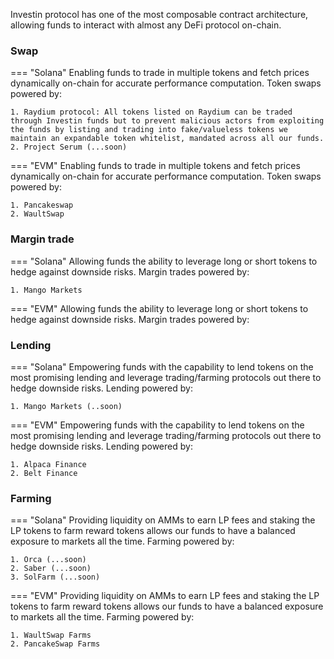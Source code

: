 
Investin protocol has one of the most composable contract architecture, allowing funds to interact with almost any DeFi protocol on-chain.


### Swap
=== "Solana"
    Enabling funds to trade in multiple tokens and fetch prices dynamically on-chain for accurate performance computation. Token swaps powered by:

    1. Raydium protocol: All tokens listed on Raydium can be traded through Investin funds but to prevent malicious actors from exploiting the funds by listing and trading into fake/valueless tokens we maintain an expandable token whitelist, mandated across all our funds.
    2. Project Serum (...soon) 



=== "EVM"
    Enabling funds to trade in multiple tokens and fetch prices dynamically on-chain for accurate performance computation. Token swaps powered by:

    1. Pancakeswap
    2. WaultSwap
   
    



### Margin trade 
=== "Solana"
    Allowing funds the ability to leverage long or short tokens to hedge against downside risks. Margin trades powered by:

    1. Mango Markets



=== "EVM"
    Allowing funds the ability to leverage long or short tokens to hedge against downside risks. Margin trades powered by:

    


### Lending
=== "Solana"
    Empowering funds with the capability to lend tokens on the most promising lending and leverage trading/farming protocols out there to hedge downside risks. Lending powered by:
    
    1. Mango Markets (..soon)



=== "EVM"
    Empowering funds with the capability to lend tokens on the most promising lending and leverage trading/farming protocols out there to hedge downside risks. Lending powered by:
    
    1. Alpaca Finance
    2. Belt Finance
   
    




### Farming
=== "Solana"
    Providing liquidity on AMMs to earn LP fees and staking the LP tokens to farm reward tokens allows our funds to have a balanced exposure to markets all the time. Farming powered by: 
    
    1. Orca (...soon)
    2. Saber (...soon)
    3. SolFarm (...soon)



=== "EVM"
    Providing liquidity on AMMs to earn LP fees and staking the LP tokens to farm reward tokens allows our funds to have a balanced exposure to markets all the time. Farming powered by: 
    
    1. WaultSwap Farms
    2. PancakeSwap Farms
    